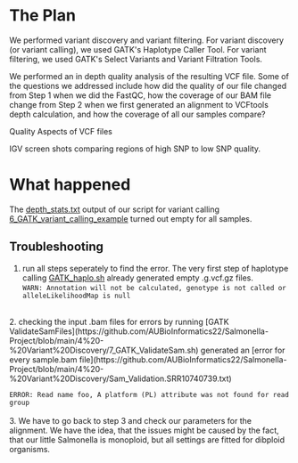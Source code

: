 # The Plan

We performed variant discovery and variant filtering. For variant discovery (or variant calling), we used GATK's Haplotype Caller Tool. For variant filtering, we used GATK's Select Variants and Variant Filtration Tools.

We performed an in depth quality analysis of the resulting VCF file. Some of the questions we addressed include how did the quality of our file changed from Step 1 when we did the FastQC, how the coverage of our BAM file change from Step 2 when we first generated an alignment to VCFtools depth calculation, and how the coverage of all our samples compare?


Quality Aspects of VCF files

IGV screen shots comparing regions of high SNP to low SNP quality.

# What happened

The [depth_stats.txt](https://github.com/AUBioInformatics22/Salmonella-Project/blob/main/4%20-%20Variant%20Discovery/depth_stats.txt) output of our script for variant calling [6_GATK_variant_calling_example](https://github.com/AUBioInformatics22/Salmonella-Project/blob/main/4%20-%20Variant%20Discovery/6_GATK_variant_calling_example.sh) turned out empty for all samples.

## Troubleshooting
1. run all steps seperately to find the error. The very first step of haplotype calling [GATK_haplo.sh](https://github.com/AUBioInformatics22/Salmonella-Project/blob/main/4%20-%20Variant%20Discovery/GATK_haplo.sh) already generated empty .g.vcf.gz files. </br>
`WARN: Annotation will not be calculated, genotype is not called or alleleLikelihoodMap is null` </br>
</br>
2. checking the input .bam files for errors by running [GATK ValidateSamFiles](https://github.com/AUBioInformatics22/Salmonella-Project/blob/main/4%20-%20Variant%20Discovery/7_GATK_ValidateSam.sh) generated an [error for every sample.bam file](https://github.com/AUBioInformatics22/Salmonella-Project/blob/main/4%20-%20Variant%20Discovery/Sam_Validation.SRR10740739.txt) </br>

`ERROR: Read name foo, A platform (PL) attribute was not found for read group`</br>
</br>
3. We have to go back to step 3 and check our parameters for the alignment. We have the idea, that the issues might be caused by the fact, that our little Salmonella is monoploid, but all settings are fitted for dibploid organisms.
